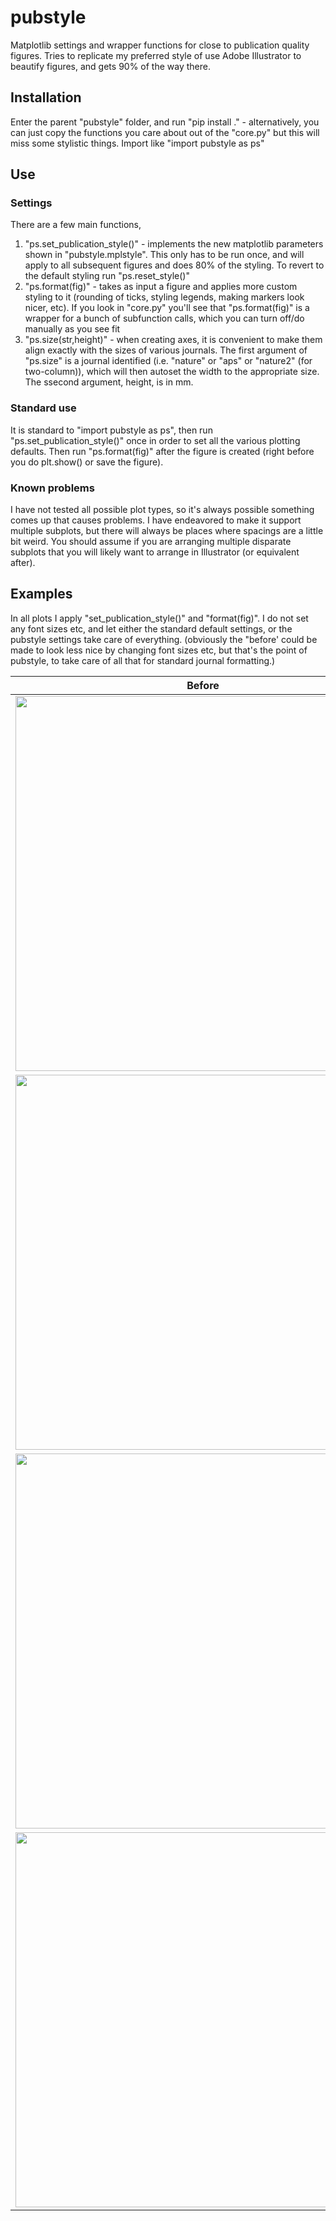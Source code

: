 # pubstyle
Matplotlib settings and wrapper functions for close to publication quality figures. Tries to replicate my preferred style of use Adobe Illustrator to beautify figures, and gets 90% of the way there.

## Installation
Enter the parent "pubstyle" folder, and run "pip install ." - alternatively, you can just copy the functions you care about out of the "core.py" but this will miss some stylistic things. Import like "import pubstyle as ps"

## Use

### Settings
There are a few main functions, 
1. "ps.set_publication_style()" - implements the new matplotlib parameters shown in "pubstyle.mplstyle". This only has to be run once, and will apply to all subsequent figures and does 80% of the styling. To revert to the default styling run "ps.reset_style()"
2. "ps.format(fig)" - takes as input a figure and applies more custom styling to it (rounding of ticks, styling legends, making markers look nicer, etc). If you look in "core.py" you'll see that "ps.format(fig)" is a wrapper for a bunch of subfunction calls, which you can turn off/do manually as you see fit
3. "ps.size(str,height)" - when creating axes, it is convenient to make them align exactly with the sizes of various journals. The first argument of "ps.size" is a journal identified (i.e. "nature" or "aps" or "nature2" (for two-column)), which will then autoset the width to the appropriate size. The ssecond argument, height, is in mm.

### Standard use
It is standard to "import pubstyle as ps", then run "ps.set_publication_style()" once in order to set all the various plotting defaults. Then run "ps.format(fig)" after the figure is created (right before you do plt.show() or save the figure).

### Known problems
I have not tested all possible plot types, so it's always possible something comes up that causes problems. I have endeavored to make it support multiple subplots, but there will always be places where spacings are a little bit weird. You should assume if you are arranging multiple disparate subplots that you will likely want to arrange in Illustrator (or equivalent after).

## Examples
In all plots I apply "set_publication_style()" and "format(fig)". I do not set any font sizes etc, and let either the standard default settings, or the pubstyle settings take care of everything. (obviously the "before' could be made to look less nice by changing font sizes etc, but that's the point of pubstyle, to take care of all that for standard journal formatting.)

| Before | After |
|--------|-------|
| <img src="https://github.com/user-attachments/assets/411995a2-0a71-4a36-8bef-a80b7c066f35" height="600"/> | <img src="https://github.com/user-attachments/assets/fd64be1d-1880-4687-8ac3-4c2299ac9b72" height="600"/> |
| <img src="https://github.com/user-attachments/assets/af3a9d42-0304-411a-b068-42e0dae3714c" height="600"/> | <img src="https://github.com/user-attachments/assets/87a4acc1-9fb1-4561-b5c2-913535f485f7" height="600"/>|
| <img src="https://github.com/user-attachments/assets/1135a7ee-429d-46f0-8058-29de575a92a2" height="600"/> | <img src="https://github.com/user-attachments/assets/f5970a82-46c9-4ec8-8cc8-fcde077fad46" height="600"/>
 | <img src="https://github.com/user-attachments/assets/fb3643d9-28b5-40db-85f6-3b87b28b9272" height="600"/> | <img src="https://github.com/user-attachments/assets/0e005a46-fa24-4e13-bc98-addb996a53a6" height="600" /> | 





